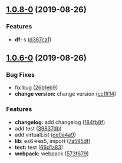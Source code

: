 ## [1.0.8-0](https://github.com/HoustonEB/package-demo/compare/v1.0.6-0...v1.0.8-0) (2019-08-26)


### Features

* **df:** s ([d367ca1](https://github.com/HoustonEB/package-demo/commit/d367ca1))



## [1.0.6-0](https://github.com/HoustonEB/package-demo/compare/184fb8f...v1.0.6-0) (2019-08-26)


### Bug Fixes

* fix bug ([26b1eb9](https://github.com/HoustonEB/package-demo/commit/26b1eb9))
* **change version:** change version ([ccfff14](https://github.com/HoustonEB/package-demo/commit/ccfff14))


### Features

* **changelog:** add changelog ([184fb8f](https://github.com/HoustonEB/package-demo/commit/184fb8f))
* add test ([39837db](https://github.com/HoustonEB/package-demo/commit/39837db))
* add virtualList ([ee0a4a9](https://github.com/HoustonEB/package-demo/commit/ee0a4a9))
* **lib:** es6=>es5, import ([7a595df](https://github.com/HoustonEB/package-demo/commit/7a595df))
* **test:** test ([66d1a83](https://github.com/HoustonEB/package-demo/commit/66d1a83))
* **webpack:** webpack ([573f679](https://github.com/HoustonEB/package-demo/commit/573f679))



